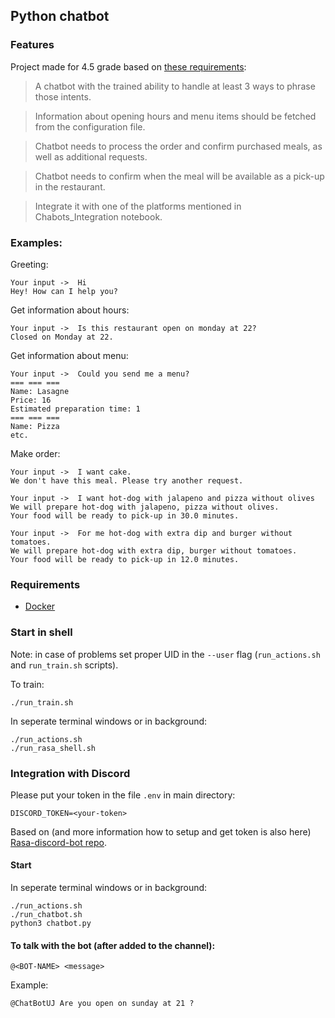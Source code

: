 ## Python chatbot

### Features

Project made for 4.5 grade based on [these requirements](https://github.com/codete/oreilly-intelligent-bots/blob/master/Homework.ipynb):
>A chatbot with the trained ability to handle at least 3 ways to phrase those intents.

>Information about opening hours and menu items should be fetched from the configuration file.

>Chatbot needs to process the order and confirm purchased meals, as well as additional requests.

>Chatbot needs to confirm when the meal will be available as a pick-up in the restaurant.

>Integrate it with one of the platforms mentioned in Chabots_Integration notebook.

### Examples:

Greeting:
```
Your input ->  Hi
Hey! How can I help you?
```

Get information about hours:
```
Your input ->  Is this restaurant open on monday at 22?
Closed on Monday at 22.
```

Get information about menu:
```
Your input ->  Could you send me a menu?
=== === ===
Name: Lasagne
Price: 16
Estimated preparation time: 1
=== === ===
Name: Pizza
etc.
```

Make order:
```
Your input ->  I want cake.
We don't have this meal. Please try another request.
```
```
Your input ->  I want hot-dog with jalapeno and pizza without olives
We will prepare hot-dog with jalapeno, pizza without olives.
Your food will be ready to pick-up in 30.0 minutes.
```

```
Your input ->  For me hot-dog with extra dip and burger without tomatoes.
We will prepare hot-dog with extra dip, burger without tomatoes.
Your food will be ready to pick-up in 12.0 minutes.
```

### Requirements

* [Docker](https://www.docker.com/)

### Start in shell

Note: in case of problems set proper UID in the `--user` flag (`run_actions.sh` and `run_train.sh` scripts).

To train:
```
./run_train.sh
```

In seperate terminal windows or in background:
```
./run_actions.sh
./run_rasa_shell.sh
```


### Integration with Discord

Please put your token in the file `.env` in main directory:
```
DISCORD_TOKEN=<your-token>
```

Based on (and more information how to setup and get token is also here) [Rasa-discord-bot repo](https://github.com/Cybercube21/Rasa-discord-bot).


#### Start 
In seperate terminal windows or in background:

```
./run_actions.sh
./run_chatbot.sh
python3 chatbot.py
```

#### To talk with the bot (after added to the channel):
```
@<BOT-NAME> <message>
```

Example:
```
@ChatBotUJ Are you open on sunday at 21 ?
```
